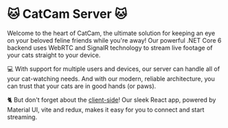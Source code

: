 # 🐱 CatCam Server 🐱
Welcome to the heart of CatCam, the ultimate solution for keeping an eye on your beloved feline friends while you're away! Our powerful .NET Core 6 backend uses WebRTC and SignalR technology to stream live footage of your cats straight to your device.

💻 With support for multiple users and devices, our server can handle all of your cat-watching needs. And with our modern, reliable architecture, you can trust that your cats are in good hands (or paws).

🐈 But don't forget about the [client-side](https://github.com/alojzmilicevic/KittyApi.GUI)! Our sleek React app, powered by Material UI, vite and redux, makes it easy for you to connect and start streaming.

